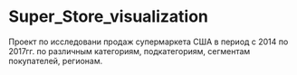 # Super_Store_visualization
Проект по исследовани продаж супермаркета США в период с 2014 по 2017гг. по различным категориям, подкатегориям, сегментам покупателей, регионам.
